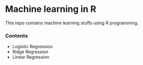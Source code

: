 # Machine learning in R


This repo contains machine learning stuffs using R programming.

### Contents

* Logistic Regression
* Ridge Regression
* Linear Regression
